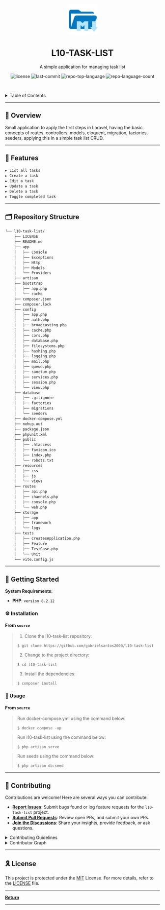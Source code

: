 <p align="center">
  <img src="https://raw.githubusercontent.com/PKief/vscode-material-icon-theme/ec559a9f6bfd399b82bb44393651661b08aaf7ba/icons/folder-markdown-open.svg" width="100" alt="project-logo">
</p>
<p align="center">
    <h1 align="center">L10-TASK-LIST</h1>
</p>
<p align="center">
    A simple application for managing task list
</p>
<p align="center">
	<img src="https://img.shields.io/github/license/gabrielsantos2000/l10-task-list?style=default&logo=opensourceinitiative&logoColor=white&color=0080ff" alt="license">
	<img src="https://img.shields.io/github/last-commit/gabrielsantos2000/l10-task-list?style=default&logo=git&logoColor=white&color=0080ff" alt="last-commit">
	<img src="https://img.shields.io/github/languages/top/gabrielsantos2000/l10-task-list?style=default&color=0080ff" alt="repo-top-language">
	<img src="https://img.shields.io/github/languages/count/gabrielsantos2000/l10-task-list?style=default&color=0080ff" alt="repo-language-count">
<p>
<p align="center">
	<!-- default option, no dependency badges. -->
</p>

<br><!-- TABLE OF CONTENTS -->
<details>
  <summary>Table of Contents</summary><br>

- [📍 Overview](#-overview)
- [🧩 Features](#-features)
- [🗂️ Repository Structure](#️-repository-structure)
- [📦 Modules](#-modules)
- [🚀 Getting Started](#-getting-started)
    - [⚙️ Installation](#️-installation)
    - [🤖 Usage](#-usage)
    - [🧪 Tests](#-tests)
- [🛠 Project Roadmap](#-project-roadmap)
- [🤝 Contributing](#-contributing)
- [🎗 License](#-license)
- [🔗 Acknowledgments](#-acknowledgments)
</details>
<hr>

## 📍 Overview

Small application to apply the first steps in Laravel, having the basic concepts of routes, controllers, models, eloquent, migration, factories, seeders, applying this in a simple task list CRUD.

---

## 🧩 Features

<code>► List all tasks</code>\
<code>► Create a task</code>\
<code>► Edit a task</code>\
<code>► Update a task</code>\
<code>► Delete a task</code>\
<code>► Toggle completed task</code>

---

## 🗂️ Repository Structure

```sh
└── l10-task-list/
    ├── LICENSE
    ├── README.md
    ├── app
    │   ├── Console
    │   ├── Exceptions
    │   ├── Http
    │   ├── Models
    │   └── Providers
    ├── artisan
    ├── bootstrap
    │   ├── app.php
    │   └── cache
    ├── composer.json
    ├── composer.lock
    ├── config
    │   ├── app.php
    │   ├── auth.php
    │   ├── broadcasting.php
    │   ├── cache.php
    │   ├── cors.php
    │   ├── database.php
    │   ├── filesystems.php
    │   ├── hashing.php
    │   ├── logging.php
    │   ├── mail.php
    │   ├── queue.php
    │   ├── sanctum.php
    │   ├── services.php
    │   ├── session.php
    │   └── view.php
    ├── database
    │   ├── .gitignore
    │   ├── factories
    │   ├── migrations
    │   └── seeders
    ├── docker-compose.yml
    ├── nohup.out
    ├── package.json
    ├── phpunit.xml
    ├── public
    │   ├── .htaccess
    │   ├── favicon.ico
    │   ├── index.php
    │   └── robots.txt
    ├── resources
    │   ├── css
    │   ├── js
    │   └── views
    ├── routes
    │   ├── api.php
    │   ├── channels.php
    │   ├── console.php
    │   └── web.php
    ├── storage
    │   ├── app
    │   ├── framework
    │   └── logs
    ├── tests
    │   ├── CreatesApplication.php
    │   ├── Feature
    │   ├── TestCase.php
    │   └── Unit
    └── vite.config.js
```

---

## 🚀 Getting Started

**System Requirements:**

* **PHP**: `version 8.2.12`

### ⚙️ Installation

<h4>From <code>source</code></h4>

> 1. Clone the l10-task-list repository:
>
> ```console
> $ git clone https://github.com/gabrielsantos2000/l10-task-list
> ```
>
> 2. Change to the project directory:
> ```console
> $ cd l10-task-list
> ```
>
> 3. Install the dependencies:
> ```console
> $ composer install
> ```

### 🤖 Usage

<h4>From <code>source</code></h4>

> Run docker-compose.yml using the command below:
> ```console
> $ docker compose -up
> ```

> Run l10-task-list using the command below:
> ```console
> $ php artisan serve
> ```

> Run seeds using the command below:
> ```console
> $ php artisan db:seed
> ```

---

## 🤝 Contributing

Contributions are welcome! Here are several ways you can contribute:

- **[Report Issues](https://github.com/gabrielsantos2000/l10-task-list/issues)**: Submit bugs found or log feature requests for the `l10-task-list` project.
- **[Submit Pull Requests](https://github.com/gabrielsantos2000/l10-task-list/blob/main/CONTRIBUTING.md)**: Review open PRs, and submit your own PRs.
- **[Join the Discussions](https://github.com/gabrielsantos2000/l10-task-list/discussions)**: Share your insights, provide feedback, or ask questions.

<details closed>
<summary>Contributing Guidelines</summary>

1. **Fork the Repository**: Start by forking the project repository to your github account.
2. **Clone Locally**: Clone the forked repository to your local machine using a git client.
   ```sh
   git clone https://github.com/gabrielsantos2000/l10-task-list
   ```
3. **Create a New Branch**: Always work on a new branch, giving it a descriptive name.
   ```sh
   git checkout -b new-feature-x
   ```
4. **Make Your Changes**: Develop and test your changes locally.
5. **Commit Your Changes**: Commit with a clear message describing your updates.
   ```sh
   git commit -m 'Implemented new feature x.'
   ```
6. **Push to github**: Push the changes to your forked repository.
   ```sh
   git push origin new-feature-x
   ```
7. **Submit a Pull Request**: Create a PR against the original project repository. Clearly describe the changes and their motivations.
8. **Review**: Once your PR is reviewed and approved, it will be merged into the main branch. Congratulations on your contribution!
</details>

<details closed>
<summary>Contributor Graph</summary>
<br>
<p align="center">
   <a href="https://github.com{/gabrielsantos2000/l10-task-list/}graphs/contributors">
      <img src="https://contrib.rocks/image?repo=gabrielsantos2000/l10-task-list">
   </a>
</p>
</details>

---

## 🎗 License

This project is protected under the [MIT](https://choosealicense.com/licenses/mit/) License. For more details, refer to the [LICENSE](https://choosealicense.com/licenses/) file.

---

[**Return**](#-overview)

---
